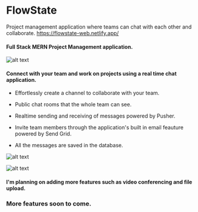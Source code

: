 # FlowState
Project management application where teams can chat with each other and collaborate.
https://flowstate-web.netlify.app/

#### Full Stack MERN Project Management application.

![alt text](https://i.imgur.com/XyWK9ME.png)

#### Connect with your team and work on projects using a real time chat application.

* Effortlessly create a channel to collaborate with your team.

* Public chat rooms that the whole team can see.

* Realtime sending and receiving of messages powered by Pusher.

* Invite team members through the application's built in email feauture powered by Send Grid.

* All the messages are saved in the database.

![alt text](https://i.imgur.com/TcqMyva.png)

![alt text](https://i.imgur.com/WrtGRwO.png)

#### I'm planning on adding more features such as video conferencing and file upload.

### More features soon to come.
